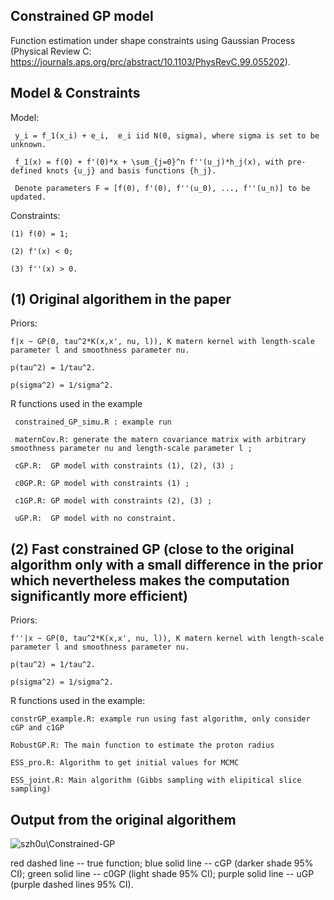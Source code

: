 ## Constrained GP model
Function estimation under shape constraints using Gaussian Process (Physical Review C: https://journals.aps.org/prc/abstract/10.1103/PhysRevC.99.055202).

## Model & Constraints

Model: 

     y_i = f_1(x_i) + e_i,  e_i iid N(0, sigma), where sigma is set to be unknown.
     
     f_1(x) = f(0) + f'(0)*x + \sum_{j=0}^n f''(u_j)*h_j(x), with pre-defined knots {u_j} and basis functions {h_j}.
     
     Denote parameters F = [f(0), f'(0), f''(u_0), ..., f''(u_n)] to be updated.

Constraints: 

    (1) f(0) = 1;

    (2) f'(x) < 0;
             
    (3) f''(x) > 0.
             

   
   
## (1) Original algorithem in the paper

Priors: 

    f|x ~ GP(0, tau^2*K(x,x', nu, l)), K matern kernel with length-scale parameter l and smoothness parameter nu.

    p(tau^2) = 1/tau^2.
   
    p(sigma^2) = 1/sigma^2.
    
R functions used in the example 
   
     constrained_GP_simu.R : example run 

     maternCov.R: generate the matern covariance matrix with arbitrary smoothness parameter nu and length-scale parameter l ; 

     cGP.R:  GP model with constraints (1), (2), (3) ;
     
     c0GP.R: GP model with constraints (1) ;
     
     c1GP.R: GP model with constraints (2), (3) ;
     
     uGP.R:  GP model with no constraint.
     
## (2) Fast constrained GP (close to the original algorithm only with a small difference in the prior which nevertheless makes the computation significantly more efficient) 

Priors:
    
    f''|x ~ GP(0, tau^2*K(x,x', nu, l)), K matern kernel with length-scale parameter l and smoothness parameter nu.
     
    p(tau^2) = 1/tau^2.
   
    p(sigma^2) = 1/sigma^2.

R functions used in the example:
    
    constrGP_example.R: example run using fast algorithm, only consider cGP and c1GP
    
    RobustGP.R: The main function to estimate the proton radius 
     
    ESS_pro.R: Algorithm to get initial values for MCMC 
    
    ESS_joint.R: Main algorithm (Gibbs sampling with elipitical slice sampling) 
    
     

## Output from the original algorithem

![szh0u\Constrained-GP](simu_plot.png)

red dashed line -- true function; 
blue solid line -- cGP (darker shade 95% CI);
green solid line -- c0GP (light shade 95% CI);
purple solid line -- uGP (purple dashed lines 95% CI).



